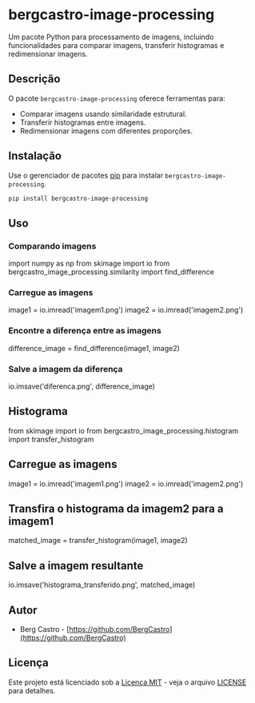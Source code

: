# bergcastro-image-processing

Um pacote Python para processamento de imagens, incluindo funcionalidades para comparar imagens, transferir histogramas e redimensionar imagens.

## Descrição

O pacote `bergcastro-image-processing` oferece ferramentas para:

- Comparar imagens usando similaridade estrutural.
- Transferir histogramas entre imagens.
- Redimensionar imagens com diferentes proporções.

## Instalação

Use o gerenciador de pacotes [pip](https://pip.pypa.io/en/stable/) para instalar `bergcastro-image-processing`.

```bash
pip install bergcastro-image-processing
```

## Uso
### Comparando imagens

import numpy as np
from skimage import io
from bergcastro_image_processing.similarity import find_difference

### Carregue as imagens
image1 = io.imread('imagem1.png')
image2 = io.imread('imagem2.png')

### Encontre a diferença entre as imagens
difference_image = find_difference(image1, image2)

### Salve a imagem da diferença
io.imsave('diferenca.png', difference_image)

## Histograma

from skimage import io
from bergcastro_image_processing.histogram import transfer_histogram

## Carregue as imagens
image1 = io.imread('imagem1.png')
image2 = io.imread('imagem2.png')

## Transfira o histograma da imagem2 para a imagem1
matched_image = transfer_histogram(image1, image2)

## Salve a imagem resultante
io.imsave('histograma_transferido.png', matched_image)


## Autor

- Berg Castro - [https://github.com/BergCastro](https://github.com/BergCastro)

## Licença

Este projeto está licenciado sob a [Licença MIT](https://choosealicense.com/licenses/mit/) - veja o arquivo [LICENSE](LICENSE) para detalhes.